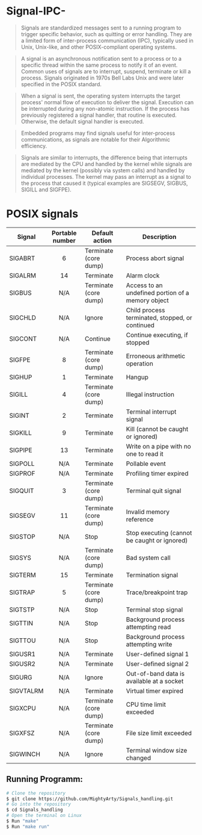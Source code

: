 # Signal-IPC-

>Signals are standardized messages sent to a running program to trigger specific behavior, such as quitting or error handling. They are a limited form of inter-process communication (IPC), typically used in Unix, Unix-like, and other POSIX-compliant operating systems.

>A signal is an asynchronous notification sent to a process or to a specific thread within the same process to notify it of an event. Common uses of signals are to interrupt, suspend, terminate or kill a process. Signals originated in 1970s Bell Labs Unix and were later specified in the POSIX standard.

>When a signal is sent, the operating system interrupts the target process' normal flow of execution to deliver the signal. Execution can be interrupted during any non-atomic instruction. If the process has previously registered a signal handler, that routine is executed. Otherwise, the default signal handler is executed.

>Embedded programs may find signals useful for inter-process communications, as signals are notable for their Algorithmic efficiency.

>Signals are similar to interrupts, the difference being that interrupts are mediated by the CPU and handled by the kernel while signals are mediated by the kernel (possibly via system calls) and handled by individual processes. The kernel may pass an interrupt as a signal to the process that caused it (typical examples are SIGSEGV, SIGBUS, SIGILL and SIGFPE).

# POSIX signals

Signal    | Portable number             | Default action        | Description 
---       |             :---:           |         ---           |        ---                                        |
SIGABRT   |  6	                        | Terminate (core dump) | Process abort signal                              | 
SIGALRM   |  14	                        | Terminate	            | Alarm clock                                       | 
SIGBUS    |  N/A	                    | Terminate (core dump) | Access to an undefined portion of a memory object | 
SIGCHLD   |  N/A	                    | Ignore	            | Child process terminated, stopped, or continued   | 
SIGCONT   |  N/A	                    | Continue	            | Continue executing, if stopped                    | 
SIGFPE    |  8                          | Terminate (core dump) | Erroneous arithmetic operation                    | 
SIGHUP    |  1                          | Terminate	            | Hangup                                            | 
SIGILL    |  4                          | Terminate (core dump) | Illegal instruction                               | 
SIGINT    |  2                          | Terminate	            | Terminal interrupt signal                         | 
SIGKILL   |  9                          | Terminate	            | Kill (cannot be caught or ignored)                | 
SIGPIPE   |  13	                        | Terminate	            | Write on a pipe with no one to read it            | 
SIGPOLL   |  N/A	                    | Terminate	            | Pollable event                                    | 
SIGPROF   |  N/A	                    | Terminate	            | Profiling timer expired                           | 
SIGQUIT   |  3                          | Terminate (core dump)| 	Terminal quit signal                            | 
SIGSEGV   |  11	                        | Terminate (core dump) | Invalid memory reference                          | 
SIGSTOP   |  N/A	                    | Stop	                | Stop executing (cannot be caught or ignored)      | 
SIGSYS    |  N/A	                    | Terminate (core dump) | Bad system call                                   | 
SIGTERM   |  15	                        | Terminate	            | Termination signal                                | 
SIGTRAP   |  5                          | Terminate (core dump) | Trace/breakpoint trap                             | 
SIGTSTP   |  N/A	                    | Stop	                | Terminal stop signal                              | 
SIGTTIN   |  N/A	                    | Stop	                | Background process attempting read                | 
SIGTTOU   |  N/A	                    | Stop	                | Background process attempting write               | 
SIGUSR1   |  N/A	                    | Terminate	            | User-defined signal 1                             | 
SIGUSR2   |  N/A	                    | Terminate	            | User-defined signal 2                             | 
SIGURG    |  N/A	                    | Ignore	            | Out-of-band data is available at a socket         | 
SIGVTALRM |  N/A	                    | Terminate	            | Virtual timer expired                             | 
SIGXCPU   |  N/A	                    | Terminate (core dump) | CPU time limit exceeded                           | 
SIGXFSZ   |  N/A	                    | Terminate (core dump) | File size limit exceeded                          | 
SIGWINCH  |  N/A	                    | Ignore	            | Terminal window size changed                      | 


## Running Programm:
```bash
# Clone the repository
$ git clone https://github.com/MightyArty/Signals_handling.git
# Go into the repository
$ cd Signals_handling
# Open the terminal on Linux
$ Run "make"
$ Run "make run"
```
